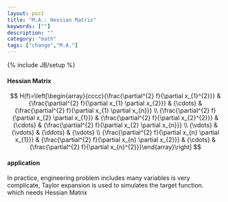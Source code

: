 ```yaml
---
layout: post
title: "M.A.: Hessian Matrix"
keywords: [""]
description: ""
category: "math"
tags: ["change","M.A."]
---
```

{% include JB/setup %}

#### Hessian Matrix

$$
H(f)=\left[\begin{array}{cccc}{\frac{\partial^{2} f}{\partial x_{1}^{2}}} &
{\frac{\partial^{2} f}{\partial x_{1} \partial x_{2}}} & {\cdots} &
{\frac{\partial^{2} f}{\partial x_{1} \partial x_{n}}} \\ {\frac{\partial^{2}
f}{\partial x_{2} \partial x_{1}}} & {\frac{\partial^{2} f}{\partial x_{2}^{2}}}
& {\cdots} & {\frac{\partial^{2} f}{\partial x_{2} \partial x_{n}}} \\ {\vdots}
& {\vdots} & {\ddots} & {\vdots} \\ {\frac{\partial^{2} f}{\partial x_{n}
\partial x_{1}}} & {\frac{\partial^{2} f}{\partial x_{n} \partial x_{2}}} &
{\cdots} & {\frac{\partial^{2} f}{\partial x_{n}^{2}}}\end{array}\right] $$

#### application
In practice, engineering problem includes many variables is  very complicate,
Taylor expansion is used to simulates the target function. <br /> which needs
Hessian Matrix

